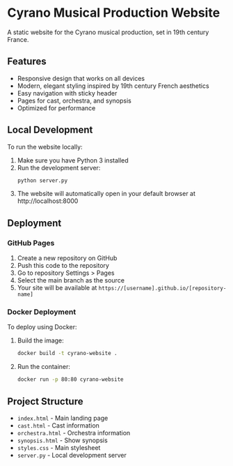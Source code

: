 # Cyrano Musical Production Website

A static website for the Cyrano musical production, set in 19th century France.

## Features

- Responsive design that works on all devices
- Modern, elegant styling inspired by 19th century French aesthetics
- Easy navigation with sticky header
- Pages for cast, orchestra, and synopsis
- Optimized for performance

## Local Development

To run the website locally:

1. Make sure you have Python 3 installed
2. Run the development server:
   ```bash
   python server.py
   ```
3. The website will automatically open in your default browser at http://localhost:8000

## Deployment

### GitHub Pages

1. Create a new repository on GitHub
2. Push this code to the repository
3. Go to repository Settings > Pages
4. Select the main branch as the source
5. Your site will be available at `https://[username].github.io/[repository-name]`

### Docker Deployment

To deploy using Docker:

1. Build the image:
   ```bash
   docker build -t cyrano-website .
   ```

2. Run the container:
   ```bash
   docker run -p 80:80 cyrano-website
   ```

## Project Structure

- `index.html` - Main landing page
- `cast.html` - Cast information
- `orchestra.html` - Orchestra information
- `synopsis.html` - Show synopsis
- `styles.css` - Main stylesheet
- `server.py` - Local development server 